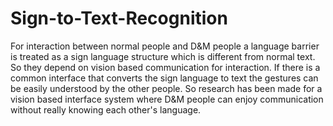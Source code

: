 # Sign-to-Text-Recognition
For interaction between normal people and D&M people a language barrier is treated as a sign language structure which is different from normal text. So they depend on vision based communication for interaction. If there is a common interface that converts the sign language to text the gestures can be easily understood by the other people. So research has been made for a vision based interface system where D&M people can enjoy communication without really knowing each other's language.
